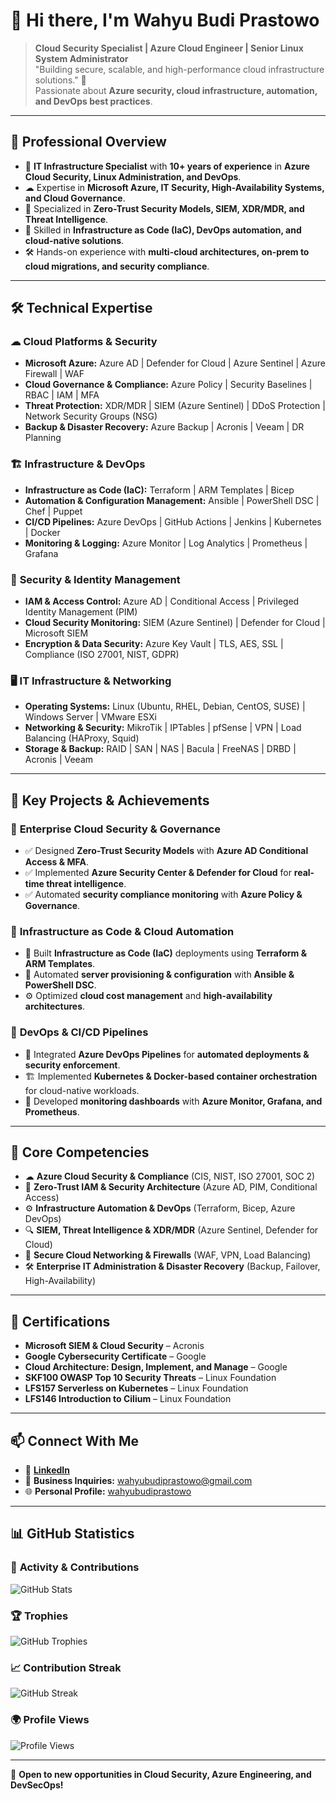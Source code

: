 # 👋 Hi there, I'm Wahyu Budi Prastowo

> **Cloud Security Specialist | Azure Cloud Engineer | Senior Linux System Administrator**  
> "Building secure, scalable, and high-performance cloud infrastructure solutions." 🚀  
> Passionate about **Azure security, cloud infrastructure, automation, and DevOps best practices**.

---

## 💼 **Professional Overview**
- 🔭 **IT Infrastructure Specialist** with **10+ years of experience** in **Azure Cloud Security, Linux Administration, and DevOps**.
- ☁ Expertise in **Microsoft Azure, IT Security, High-Availability Systems, and Cloud Governance**.
- 🔐 Specialized in **Zero-Trust Security Models, SIEM, XDR/MDR, and Threat Intelligence**.
- 🚀 Skilled in **Infrastructure as Code (IaC), DevOps automation, and cloud-native solutions**.
- 🛠 Hands-on experience with **multi-cloud architectures, on-prem to cloud migrations, and security compliance**.

---

## 🛠 **Technical Expertise**

### ☁ **Cloud Platforms & Security**
- **Microsoft Azure:** Azure AD | Defender for Cloud | Azure Sentinel | Azure Firewall | WAF
- **Cloud Governance & Compliance:** Azure Policy | Security Baselines | RBAC | IAM | MFA
- **Threat Protection:** XDR/MDR | SIEM (Azure Sentinel) | DDoS Protection | Network Security Groups (NSG)
- **Backup & Disaster Recovery:** Azure Backup | Acronis | Veeam | DR Planning

### 🏗 **Infrastructure & DevOps**
- **Infrastructure as Code (IaC):** Terraform | ARM Templates | Bicep
- **Automation & Configuration Management:** Ansible | PowerShell DSC | Chef | Puppet
- **CI/CD Pipelines:** Azure DevOps | GitHub Actions | Jenkins | Kubernetes | Docker
- **Monitoring & Logging:** Azure Monitor | Log Analytics | Prometheus | Grafana

### 🔐 **Security & Identity Management**
- **IAM & Access Control:** Azure AD | Conditional Access | Privileged Identity Management (PIM)
- **Cloud Security Monitoring:** SIEM (Azure Sentinel) | Defender for Cloud | Microsoft SIEM
- **Encryption & Data Security:** Azure Key Vault | TLS, AES, SSL | Compliance (ISO 27001, NIST, GDPR)

### 🖥 **IT Infrastructure & Networking**
- **Operating Systems:** Linux (Ubuntu, RHEL, Debian, CentOS, SUSE) | Windows Server | VMware ESXi
- **Networking & Security:** MikroTik | IPTables | pfSense | VPN | Load Balancing (HAProxy, Squid)
- **Storage & Backup:** RAID | SAN | NAS | Bacula | FreeNAS | DRBD | Acronis | Veeam

---

## 🚀 **Key Projects & Achievements**

### 🔹 **Enterprise Cloud Security & Governance**
- ✅ Designed **Zero-Trust Security Models** with **Azure AD Conditional Access & MFA**.
- ✅ Implemented **Azure Security Center & Defender for Cloud** for **real-time threat intelligence**.
- ✅ Automated **security compliance monitoring** with **Azure Policy & Governance**.

### 🔹 **Infrastructure as Code & Cloud Automation**
- 🚀 Built **Infrastructure as Code (IaC)** deployments using **Terraform & ARM Templates**.
- 🔧 Automated **server provisioning & configuration** with **Ansible & PowerShell DSC**.
- ⚙ Optimized **cloud cost management** and **high-availability architectures**.

### 🔹 **DevOps & CI/CD Pipelines**
- 🔄 Integrated **Azure DevOps Pipelines** for **automated deployments & security enforcement**.
- 🏗 Implemented **Kubernetes & Docker-based container orchestration** for cloud-native workloads.
- 📡 Developed **monitoring dashboards** with **Azure Monitor, Grafana, and Prometheus**.

---

## 🎯 **Core Competencies**
- ☁ **Azure Cloud Security & Compliance** (CIS, NIST, ISO 27001, SOC 2)
- 🔐 **Zero-Trust IAM & Security Architecture** (Azure AD, PIM, Conditional Access)
- ⚙ **Infrastructure Automation & DevOps** (Terraform, Bicep, Azure DevOps)
- 🔍 **SIEM, Threat Intelligence & XDR/MDR** (Azure Sentinel, Defender for Cloud)
- 📡 **Secure Cloud Networking & Firewalls** (WAF, VPN, Load Balancing)
- 🛠 **Enterprise IT Administration & Disaster Recovery** (Backup, Failover, High-Availability)

---

## 📜 **Certifications**
- **Microsoft SIEM & Cloud Security** – Acronis
- **Google Cybersecurity Certificate** – Google
- **Cloud Architecture: Design, Implement, and Manage** – Google
- **SKF100 OWASP Top 10 Security Threats** – Linux Foundation
- **LFS157 Serverless on Kubernetes** – Linux Foundation
- **LFS146 Introduction to Cilium** – Linux Foundation

---

## 📫 **Connect With Me**
- 💼 **[LinkedIn](https://www.linkedin.com/in/wahyubudiprastowo)**
- 📧 **Business Inquiries:** wahyubudiprastowo@gmail.com
- 🌐 **Personal Profile:** [wahyubudiprastowo](https://github.com/wahyubudiprastowo/profile)

---

## 📊 **GitHub Statistics**
### 📌 **Activity & Contributions**
![GitHub Stats](https://github-readme-stats.vercel.app/api?username=wahyubudiprastowo&show_icons=true&count_private=true&include_all_commits&theme=radical)

### 🏆 **Trophies**
![GitHub Trophies](https://github-profile-trophy.vercel.app/?username=wahyubudiprastowo&theme=radical&row=1)

### 📈 **Contribution Streak**
![GitHub Streak](https://github-readme-streak-stats.herokuapp.com/?user=wahyubudiprastowo&theme=radical)

### 🌍 **Profile Views**
![Profile Views](https://komarev.com/ghpvc/?username=wahyubudiprastowo&color=brightgreen)

---

🚀 **Open to new opportunities in Cloud Security, Azure Engineering, and DevSecOps!**
